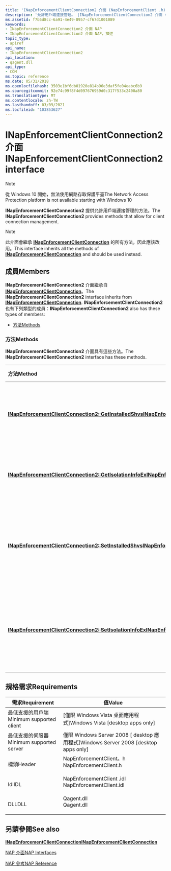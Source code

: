 ```yaml
---
title: 'INapEnforcementClientConnection2 介面 (NapEnforcementClient .h) '
description: '允許用戶端連接管理。 |INapEnforcementClientConnection2 介面 (NapEnforcementClient .h) '
ms.assetid: f7b5d8cc-6a91-4e49-8957-cf67d1001089
keywords:
- INapEnforcementClientConnection2 介面 NAP
- INapEnforcementClientConnection2 介面 NAP，描述
topic_type:
- apiref
api_name:
- INapEnforcementClientConnection2
api_location:
- qagent.dll
api_type:
- COM
ms.topic: reference
ms.date: 05/31/2018
ms.openlocfilehash: 3503e1bf6db01920e814b96e3daf5fe04eabc6b9
ms.sourcegitcommit: 92e74c99f8f4d097676959d0c317f533c2400a80
ms.translationtype: MT
ms.contentlocale: zh-TW
ms.lasthandoff: 03/09/2021
ms.locfileid: "103853627"
---
```

# <a name="inapenforcementclientconnection2-interface"></a><span data-ttu-id="fc990-106">INapEnforcementClientConnection2 介面</span><span class="sxs-lookup"><span data-stu-id="fc990-106">INapEnforcementClientConnection2 interface</span></span>

> [!Note]  
> <span data-ttu-id="fc990-107">從 Windows 10 開始，無法使用網路存取保護平臺</span><span class="sxs-lookup"><span data-stu-id="fc990-107">The Network Access Protection platform is not available starting with Windows 10</span></span>

 

<span data-ttu-id="fc990-108">**INapEnforcementClientConnection2** 提供允許用戶端連接管理的方法。</span><span class="sxs-lookup"><span data-stu-id="fc990-108">The **INapEnforcementClientConnection2** provides methods that allow for client connection management.</span></span>

> [!Note]  
> <span data-ttu-id="fc990-109">此介面會繼承 [**INapEnforcementClientConnection**](inapenforcementclientconnection.md) 的所有方法，因此應該改用。</span><span class="sxs-lookup"><span data-stu-id="fc990-109">This interface inherits all the methods of [**INapEnforcementClientConnection**](inapenforcementclientconnection.md) and should be used instead.</span></span>

 

## <a name="members"></a><span data-ttu-id="fc990-110">成員</span><span class="sxs-lookup"><span data-stu-id="fc990-110">Members</span></span>

<span data-ttu-id="fc990-111">**INapEnforcementClientConnection2** 介面繼承自 [**INapEnforcementClientConnection**](inapenforcementclientconnection.md)。</span><span class="sxs-lookup"><span data-stu-id="fc990-111">The **INapEnforcementClientConnection2** interface inherits from [**INapEnforcementClientConnection**](inapenforcementclientconnection.md).</span></span> <span data-ttu-id="fc990-112">**INapEnforcementClientConnection2** 也有下列類型的成員：</span><span class="sxs-lookup"><span data-stu-id="fc990-112">**INapEnforcementClientConnection2** also has these types of members:</span></span>

-   [<span data-ttu-id="fc990-113">方法</span><span class="sxs-lookup"><span data-stu-id="fc990-113">Methods</span></span>](#methods)

### <a name="methods"></a><span data-ttu-id="fc990-114">方法</span><span class="sxs-lookup"><span data-stu-id="fc990-114">Methods</span></span>

<span data-ttu-id="fc990-115">**INapEnforcementClientConnection2** 介面具有這些方法。</span><span class="sxs-lookup"><span data-stu-id="fc990-115">The **INapEnforcementClientConnection2** interface has these methods.</span></span>



| <span data-ttu-id="fc990-116">方法</span><span class="sxs-lookup"><span data-stu-id="fc990-116">Method</span></span>                                                                                                              | <span data-ttu-id="fc990-117">描述</span><span class="sxs-lookup"><span data-stu-id="fc990-117">Description</span></span>                                                                      |
|:--------------------------------------------------------------------------------------------------------------------|:---------------------------------------------------------------------------------|
| [<span data-ttu-id="fc990-118">**INapEnforcementClientConnection2::GetInstalledShvs**</span><span class="sxs-lookup"><span data-stu-id="fc990-118">**INapEnforcementClientConnection2::GetInstalledShvs**</span></span>](inapenforcementclientconnection2-getinstalledshvs.md)     | <span data-ttu-id="fc990-119">用來取得用戶端已安裝之 Shv 的識別碼。</span><span class="sxs-lookup"><span data-stu-id="fc990-119">Used to get the IDs of the installed SHVs for the client.</span></span><br/>             |
| [<span data-ttu-id="fc990-120">**INapEnforcementClientConnection2::GetIsolationInfoEx**</span><span class="sxs-lookup"><span data-stu-id="fc990-120">**INapEnforcementClientConnection2::GetIsolationInfoEx**</span></span>](inapenforcementclientconnection2-getisolationinfoex.md) | <span data-ttu-id="fc990-121">用來取得用戶端的隔離資訊。</span><span class="sxs-lookup"><span data-stu-id="fc990-121">Used to get the isolation information for the client.</span></span><br/>                 |
| [<span data-ttu-id="fc990-122">**INapEnforcementClientConnection2::SetInstalledShvs**</span><span class="sxs-lookup"><span data-stu-id="fc990-122">**INapEnforcementClientConnection2::SetInstalledShvs**</span></span>](inapenforcementclientconnection2-setinstalledshvs.md)     | <span data-ttu-id="fc990-123">供 NapAgent 用來設定用戶端已安裝的 SHV 識別碼。</span><span class="sxs-lookup"><span data-stu-id="fc990-123">Used by the NapAgent to set the installed SHV IDs for the client.</span></span><br/>     |
| [<span data-ttu-id="fc990-124">**INapEnforcementClientConnection2::SetIsolationInfoEx**</span><span class="sxs-lookup"><span data-stu-id="fc990-124">**INapEnforcementClientConnection2::SetIsolationInfoEx**</span></span>](inapenforcementclientconnection2-setisolationinfoex.md) | <span data-ttu-id="fc990-125">供 NapAgent 用來設定用戶端的隔離資訊。</span><span class="sxs-lookup"><span data-stu-id="fc990-125">Used by the NapAgent to set the isolation information for the client.</span></span><br/> |



 

## <a name="requirements"></a><span data-ttu-id="fc990-126">規格需求</span><span class="sxs-lookup"><span data-stu-id="fc990-126">Requirements</span></span>



| <span data-ttu-id="fc990-127">需求</span><span class="sxs-lookup"><span data-stu-id="fc990-127">Requirement</span></span> | <span data-ttu-id="fc990-128">值</span><span class="sxs-lookup"><span data-stu-id="fc990-128">Value</span></span> |
|-------------------------------------|-----------------------------------------------------------------------------------------------------|
| <span data-ttu-id="fc990-129">最低支援的用戶端</span><span class="sxs-lookup"><span data-stu-id="fc990-129">Minimum supported client</span></span><br/> | <span data-ttu-id="fc990-130">\[僅限 Windows Vista 桌面應用程式\]</span><span class="sxs-lookup"><span data-stu-id="fc990-130">Windows Vista \[desktop apps only\]</span></span><br/>                                                      |
| <span data-ttu-id="fc990-131">最低支援的伺服器</span><span class="sxs-lookup"><span data-stu-id="fc990-131">Minimum supported server</span></span><br/> | <span data-ttu-id="fc990-132">僅限 Windows Server 2008 \[ desktop 應用程式\]</span><span class="sxs-lookup"><span data-stu-id="fc990-132">Windows Server 2008 \[desktop apps only\]</span></span><br/>                                                |
| <span data-ttu-id="fc990-133">標頭</span><span class="sxs-lookup"><span data-stu-id="fc990-133">Header</span></span><br/>                   | <dl> <span data-ttu-id="fc990-134"><dt>NapEnforcementClient。h</dt></span><span class="sxs-lookup"><span data-stu-id="fc990-134"><dt>NapEnforcementClient.h</dt></span></span> </dl>   |
| <span data-ttu-id="fc990-135">Idl</span><span class="sxs-lookup"><span data-stu-id="fc990-135">IDL</span></span><br/>                      | <dl> <span data-ttu-id="fc990-136"><dt>NapEnforcementClient .idl</dt></span><span class="sxs-lookup"><span data-stu-id="fc990-136"><dt>NapEnforcementClient.idl</dt></span></span> </dl> |
| <span data-ttu-id="fc990-137">DLL</span><span class="sxs-lookup"><span data-stu-id="fc990-137">DLL</span></span><br/>                      | <dl> <span data-ttu-id="fc990-138"><dt>Qagent.dll</dt></span><span class="sxs-lookup"><span data-stu-id="fc990-138"><dt>Qagent.dll</dt></span></span> </dl>               |



## <a name="see-also"></a><span data-ttu-id="fc990-139">另請參閱</span><span class="sxs-lookup"><span data-stu-id="fc990-139">See also</span></span>

<dl> <dt>

[<span data-ttu-id="fc990-140">**INapEnforcementClientConnection**</span><span class="sxs-lookup"><span data-stu-id="fc990-140">**INapEnforcementClientConnection**</span></span>](inapenforcementclientconnection.md)
</dt> <dt>

[<span data-ttu-id="fc990-141">NAP 介面</span><span class="sxs-lookup"><span data-stu-id="fc990-141">NAP Interfaces</span></span>](nap-interfaces.md)
</dt> <dt>

[<span data-ttu-id="fc990-142">NAP 參考</span><span class="sxs-lookup"><span data-stu-id="fc990-142">NAP Reference</span></span>](nap-reference.md)
</dt> </dl>

 

 





